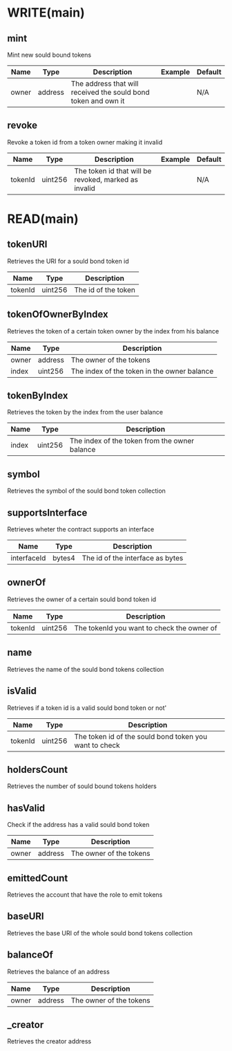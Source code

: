 # WRITE(main)

## mint

Mint new sould bound tokens

|Name|Type|Description|Example|Default|
|--- |---|---|---|---|
|owner|address|The address that will received the sould bond token and own it||N/A|

## revoke

Revoke a token id from a token owner making it invalid

|Name|Type|Description|Example|Default|
|--- |---|---|---|---|
|tokenId|uint256|The token id that will be revoked, marked as invalid||N/A|

# READ(main)

## tokenURI

Retrieves the URI for a sould bond token id

|Name|Type|Description|
|--- |---|---|
|tokenId|uint256|The id of the token|

## tokenOfOwnerByIndex

Retrieves the token of a certain token owner by the index from his balance

|Name|Type|Description|
|--- |---|---|
|owner|address|The owner of the tokens|
|index|uint256|The index of the token in the owner balance|

## tokenByIndex

Retrieves the token by the index from the user balance

|Name|Type|Description|
|--- |---|---|
|index|uint256|The index of the token from the owner balance|

## symbol

Retrieves the symbol of the sould bond token collection

## supportsInterface

Retrieves wheter the contract supports an interface

|Name|Type|Description|
|--- |---|---|
|interfaceId|bytes4|The id of the interface as bytes|

## ownerOf

Retrieves the owner of a certain sould bond token id

|Name|Type|Description|
|--- |---|---|
|tokenId|uint256|The tokenId you want to check the owner of|

## name

Retrieves the name of the sould bond tokens collection

## isValid

Retrieves if a token id is a valid sould bond token or not'

|Name|Type|Description|
|--- |---|---|
|tokenId|uint256|The token id of the sould bond token you want to check|

## holdersCount

Retrieves the number of sould bound tokens holders

## hasValid

Check if the address has a valid sould bond token

|Name|Type|Description|
|--- |---|---|
|owner|address|The owner of the tokens|

## emittedCount

Retrieves the account that have the role to emit tokens

## baseURI

Retrieves the base URI of the whole sould bond tokens collection

## balanceOf

Retrieves the balance of an address

|Name|Type|Description|
|--- |---|---|
|owner|address|The owner of the tokens|

## _creator

Retrieves the creator address

